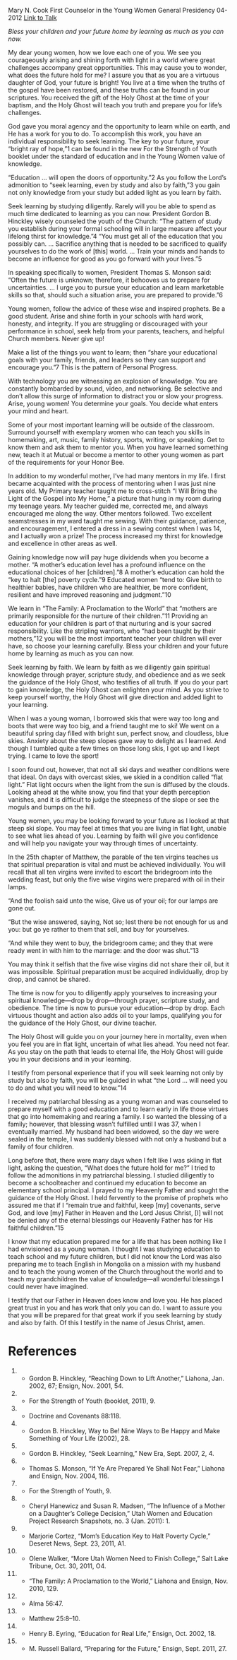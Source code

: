 Mary N. Cook
First Counselor in the Young Women General Presidency
04-2012
[Link to Talk](https://www.churchofjesuschrist.org/study/general-conference/2012/04/seek-learning-you-have-a-work-to-do?lang=eng)

_Bless your children and your future home by learning as much as you can now._

My dear young women, how we love each one of you. We see you courageously arising and shining forth with light in a world where great challenges accompany great opportunities. This may cause you to wonder, what does the future hold for me? I assure you that as you are a virtuous daughter of God, your future is bright! You live at a time when the truths of the gospel have been restored, and these truths can be found in your scriptures. You received the gift of the Holy Ghost at the time of your baptism, and the Holy Ghost will teach you truth and prepare you for life’s challenges.

God gave you moral agency and the opportunity to learn while on earth, and He has a work for you to do. To accomplish this work, you have an individual responsibility to seek learning. The key to your future, your “bright ray of hope,”1 can be found in the new For the Strength of Youth booklet under the standard of education and in the Young Women value of knowledge.

“Education … will open the doors of opportunity.”2 As you follow the Lord’s admonition to “seek learning, even by study and also by faith,”3 you gain not only knowledge from your study but added light as you learn by faith.

Seek learning by studying diligently. Rarely will you be able to spend as much time dedicated to learning as you can now. President Gordon B. Hinckley wisely counseled the youth of the Church: “The pattern of study you establish during your formal schooling will in large measure affect your lifelong thirst for knowledge.”4 “You must get all of the education that you possibly can. … Sacrifice anything that is needed to be sacrificed to qualify yourselves to do the work of [this] world. … Train your minds and hands to become an influence for good as you go forward with your lives.”5

In speaking specifically to women, President Thomas S. Monson said: “Often the future is unknown; therefore, it behooves us to prepare for uncertainties. … I urge you to pursue your education and learn marketable skills so that, should such a situation arise, you are prepared to provide.”6

Young women, follow the advice of these wise and inspired prophets. Be a good student. Arise and shine forth in your schools with hard work, honesty, and integrity. If you are struggling or discouraged with your performance in school, seek help from your parents, teachers, and helpful Church members. Never give up!

Make a list of the things you want to learn; then “share your educational goals with your family, friends, and leaders so they can support and encourage you.”7 This is the pattern of Personal Progress.

With technology you are witnessing an explosion of knowledge. You are constantly bombarded by sound, video, and networking. Be selective and don’t allow this surge of information to distract you or slow your progress. Arise, young women! You determine your goals. You decide what enters your mind and heart.

Some of your most important learning will be outside of the classroom. Surround yourself with exemplary women who can teach you skills in homemaking, art, music, family history, sports, writing, or speaking. Get to know them and ask them to mentor you. When you have learned something new, teach it at Mutual or become a mentor to other young women as part of the requirements for your Honor Bee.

In addition to my wonderful mother, I’ve had many mentors in my life. I first became acquainted with the process of mentoring when I was just nine years old. My Primary teacher taught me to cross-stitch “I Will Bring the Light of the Gospel into My Home,” a picture that hung in my room during my teenage years. My teacher guided me, corrected me, and always encouraged me along the way. Other mentors followed. Two excellent seamstresses in my ward taught me sewing. With their guidance, patience, and encouragement, I entered a dress in a sewing contest when I was 14, and I actually won a prize! The process increased my thirst for knowledge and excellence in other areas as well.

Gaining knowledge now will pay huge dividends when you become a mother. “A mother’s education level has a profound influence on the educational choices of her [children].”8 A mother’s education can hold the “key to halt [the] poverty cycle.”9 Educated women “tend to: Give birth to healthier babies, have children who are healthier, be more confident, resilient and have improved reasoning and judgment.”10

We learn in “The Family: A Proclamation to the World” that “mothers are primarily responsible for the nurture of their children.”11 Providing an education for your children is part of that nurturing and is your sacred responsibility. Like the stripling warriors, who “had been taught by their mothers,”12 you will be the most important teacher your children will ever have, so choose your learning carefully. Bless your children and your future home by learning as much as you can now.

Seek learning by faith. We learn by faith as we diligently gain spiritual knowledge through prayer, scripture study, and obedience and as we seek the guidance of the Holy Ghost, who testifies of all truth. If you do your part to gain knowledge, the Holy Ghost can enlighten your mind. As you strive to keep yourself worthy, the Holy Ghost will give direction and added light to your learning.

When I was a young woman, I borrowed skis that were way too long and boots that were way too big, and a friend taught me to ski! We went on a beautiful spring day filled with bright sun, perfect snow, and cloudless, blue skies. Anxiety about the steep slopes gave way to delight as I learned. And though I tumbled quite a few times on those long skis, I got up and I kept trying. I came to love the sport!

I soon found out, however, that not all ski days and weather conditions were that ideal. On days with overcast skies, we skied in a condition called “flat light.” Flat light occurs when the light from the sun is diffused by the clouds. Looking ahead at the white snow, you find that your depth perception vanishes, and it is difficult to judge the steepness of the slope or see the moguls and bumps on the hill.

Young women, you may be looking forward to your future as I looked at that steep ski slope. You may feel at times that you are living in flat light, unable to see what lies ahead of you. Learning by faith will give you confidence and will help you navigate your way through times of uncertainty.

In the 25th chapter of Matthew, the parable of the ten virgins teaches us that spiritual preparation is vital and must be achieved individually. You will recall that all ten virgins were invited to escort the bridegroom into the wedding feast, but only the five wise virgins were prepared with oil in their lamps.

“And the foolish said unto the wise, Give us of your oil; for our lamps are gone out.

“But the wise answered, saying, Not so; lest there be not enough for us and you: but go ye rather to them that sell, and buy for yourselves.

“And while they went to buy, the bridegroom came; and they that were ready went in with him to the marriage: and the door was shut.”13

You may think it selfish that the five wise virgins did not share their oil, but it was impossible. Spiritual preparation must be acquired individually, drop by drop, and cannot be shared.

The time is now for you to diligently apply yourselves to increasing your spiritual knowledge—drop by drop—through prayer, scripture study, and obedience. The time is now to pursue your education—drop by drop. Each virtuous thought and action also adds oil to your lamps, qualifying you for the guidance of the Holy Ghost, our divine teacher.

The Holy Ghost will guide you on your journey here in mortality, even when you feel you are in flat light, uncertain of what lies ahead. You need not fear. As you stay on the path that leads to eternal life, the Holy Ghost will guide you in your decisions and in your learning.

I testify from personal experience that if you will seek learning not only by study but also by faith, you will be guided in what “the Lord … will need you to do and what you will need to know.”14

I received my patriarchal blessing as a young woman and was counseled to prepare myself with a good education and to learn early in life those virtues that go into homemaking and rearing a family. I so wanted the blessing of a family; however, that blessing wasn’t fulfilled until I was 37, when I eventually married. My husband had been widowed, so the day we were sealed in the temple, I was suddenly blessed with not only a husband but a family of four children.

Long before that, there were many days when I felt like I was skiing in flat light, asking the question, “What does the future hold for me?” I tried to follow the admonitions in my patriarchal blessing. I studied diligently to become a schoolteacher and continued my education to become an elementary school principal. I prayed to my Heavenly Father and sought the guidance of the Holy Ghost. I held fervently to the promise of prophets who assured me that if I “remain true and faithful, keep [my] covenants, serve God, and love [my] Father in Heaven and the Lord Jesus Christ, [I] will not be denied any of the eternal blessings our Heavenly Father has for His faithful children.”15

I know that my education prepared me for a life that has been nothing like I had envisioned as a young woman. I thought I was studying education to teach school and my future children, but I did not know the Lord was also preparing me to teach English in Mongolia on a mission with my husband and to teach the young women of the Church throughout the world and to teach my grandchildren the value of knowledge—all wonderful blessings I could never have imagined.

I testify that our Father in Heaven does know and love you. He has placed great trust in you and has work that only you can do. I want to assure you that you will be prepared for that great work if you seek learning by study and also by faith. Of this I testify in the name of Jesus Christ, amen.

# References
1. - Gordon B. Hinckley, “Reaching Down to Lift Another,” Liahona, Jan. 2002, 67; Ensign, Nov. 2001, 54.
2. - For the Strength of Youth (booklet, 2011), 9.
3. - Doctrine and Covenants 88:118.
4. - Gordon B. Hinckley, Way to Be! Nine Ways to Be Happy and Make Something of Your Life (2002), 28.
5. - Gordon B. Hinckley, “Seek Learning,” New Era, Sept. 2007, 2, 4.
6. - Thomas S. Monson, “If Ye Are Prepared Ye Shall Not Fear,” Liahona and Ensign, Nov. 2004, 116.
7. - For the Strength of Youth, 9.
8. - Cheryl Hanewicz and Susan R. Madsen, “The Influence of a Mother on a Daughter’s College Decision,” Utah Women and Education Project Research Snapshots, no. 3 (Jan. 2011): 1.
9. - Marjorie Cortez, “Mom’s Education Key to Halt Poverty Cycle,” Deseret News, Sept. 23, 2011, A1.
10. - Olene Walker, “More Utah Women Need to Finish College,” Salt Lake Tribune, Oct. 30, 2011, O4.
11. - “The Family: A Proclamation to the World,” Liahona and Ensign, Nov. 2010, 129.
12. - Alma 56:47.
13. - Matthew 25:8–10.
14. - Henry B. Eyring, “Education for Real Life,” Ensign, Oct. 2002, 18.
15. - M. Russell Ballard, “Preparing for the Future,” Ensign, Sept. 2011, 27.